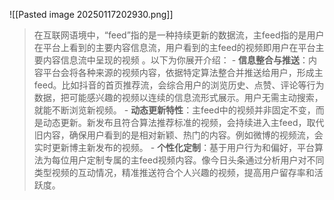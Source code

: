 ![[Pasted image 20250117202930.png]]
>在互联网语境中，“feed”指的是一种持续更新的数据流，主feed指的是用户在平台上看到的主要内容信息流，用户看到的主feed的视频即用户在平台主要内容信息流中呈现的视频 。以下为你展开介绍： - **信息整合与推送**：内容平台会将各种来源的视频内容，依据特定算法整合并推送给用户，形成主feed。比如抖音的首页推荐流，会综合用户的浏览历史、点赞、评论等行为数据，把可能感兴趣的视频以连续的信息流形式展示。用户无需主动搜索，就能不断浏览新视频。 - **动态更新特性**：主feed中的视频并非固定不变，而是动态更新。新发布且符合算法推荐标准的视频，会持续进入主feed，取代旧内容，确保用户看到的是相对新颖、热门的内容。例如微博的视频流，会实时更新博主新发布的视频。 - **个性化定制**：基于用户行为和偏好，平台算法为每位用户定制专属的主feed视频内容。像今日头条通过分析用户对不同类型视频的互动情况，精准推送符合个人兴趣的视频，提高用户留存率和活跃度。



